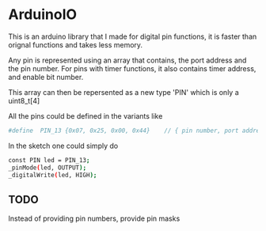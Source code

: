 ArduinoIO
=========

This is an arduino library that I made for digital pin functions, it is faster than orignal functions and takes less memory.


Any pin is represented using an array that contains, the port address and the pin number. For pins with timer functions, it also contains timer address, and enable bit number.

This array can then be repersented as a new type 'PIN' which is only a uint8_t[4]

All the pins could be defined in the variants like
```sh
#define  PIN_13 {0x07, 0x25, 0x00, 0x44}    // { pin number, port address, timer output, timer address }
```
In the sketch one could simply do
```sh
const PIN led = PIN_13;
_pinMode(led, OUTPUT);
_digitalWrite(led, HIGH);
```

TODO
----

Instead of providing pin numbers, provide pin masks
